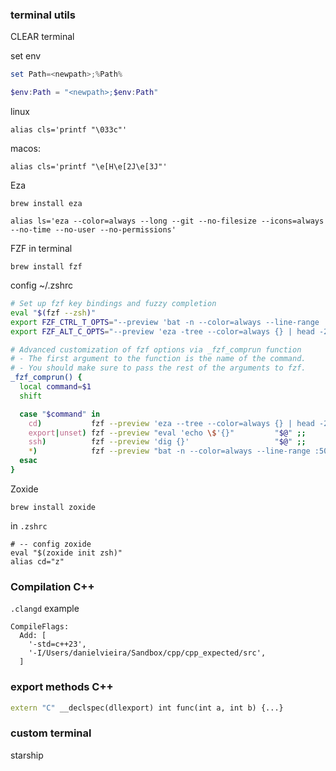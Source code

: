 ### terminal utils

CLEAR terminal

set env
```powershell
set Path=<newpath>;%Path%
```
```powershell
$env:Path = "<newpath>;$env:Path"
```

linux
```
alias cls='printf "\033c"'
```

macos:
```
alias cls='printf "\e[H\e[2J\e[3J"'
```

Eza
```
brew install eza
```

```
alias ls='eza --color=always --long --git --no-filesize --icons=always --no-time --no-user --no-permissions'
```

FZF in terminal

```
brew install fzf
```

config ~/.zshrc
```bash
# Set up fzf key bindings and fuzzy completion
eval "$(fzf --zsh)"
export FZF_CTRL_T_OPTS="--preview 'bat -n --color=always --line-range :500 {}'"
export FZF_ALT_C_OPTS="--preview 'eza -tree --color=always {} | head -200'"

# Advanced customization of fzf options via _fzf_comprun function
# - The first argument to the function is the name of the command.
# - You should make sure to pass the rest of the arguments to fzf.
_fzf_comprun() {
  local command=$1
  shift

  case "$command" in
    cd)           fzf --preview 'eza --tree --color=always {} | head -200' "$@" ;;
    export|unset) fzf --preview "eval 'echo \$'{}"         "$@" ;;
    ssh)          fzf --preview 'dig {}'                   "$@" ;;
    *)            fzf --preview "bat -n --color=always --line-range :500 {}" "$@" ;;
  esac
}
```

Zoxide

```
brew install zoxide
```

in `.zshrc`

```
# -- config zoxide
eval "$(zoxide init zsh)"
alias cd="z"
```

### Compilation C++

`.clangd` example
```
CompileFlags:
  Add: [ 
    '-std=c++23',
    '-I/Users/danielvieira/Sandbox/cpp/cpp_expected/src',
  ]
```

### export methods C++
```cpp
extern "C" __declspec(dllexport) int func(int a, int b) {...}
```

### custom terminal
starship
